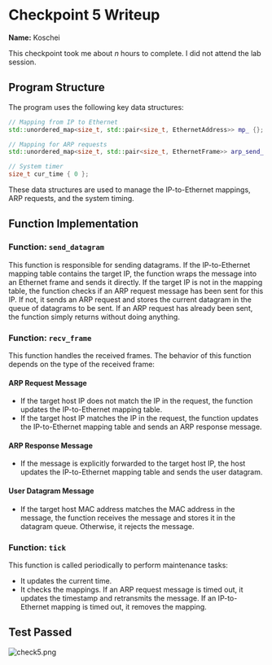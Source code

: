 Checkpoint 5 Writeup
====================

**Name:** Koschei

This checkpoint took me about _n_ hours to complete. I did not attend the lab session.

## Program Structure

The program uses the following key data structures:

```c++
// Mapping from IP to Ethernet
std::unordered_map<size_t, std::pair<size_t, EthernetAddress>> mp_ {};

// Mapping for ARP requests
std::unordered_map<size_t, std::pair<size_t, EthernetFrame>> arp_send_ {};

// System timer
size_t cur_time { 0 };
```

These data structures are used to manage the IP-to-Ethernet mappings, ARP requests, and the system timing.

## Function Implementation

### Function: `send_datagram`

This function is responsible for sending datagrams. If the IP-to-Ethernet mapping table contains the target IP, the function wraps the message into an Ethernet frame and sends it directly. If the target IP is not in the mapping table, the function checks if an ARP request message has been sent for this IP. If not, it sends an ARP request and stores the current datagram in the queue of datagrams to be sent. If an ARP request has already been sent, the function simply returns without doing anything.

### Function: `recv_frame`

This function handles the received frames. The behavior of this function depends on the type of the received frame:

#### ARP Request Message

- If the target host IP does not match the IP in the request, the function updates the IP-to-Ethernet mapping table.
- If the target host IP matches the IP in the request, the function updates the IP-to-Ethernet mapping table and sends an ARP response message.

#### ARP Response Message

- If the message is explicitly forwarded to the target host IP, the host updates the IP-to-Ethernet mapping table and sends the user datagram.

#### User Datagram Message

- If the target host MAC address matches the MAC address in the message, the function receives the message and stores it in the datagram queue. Otherwise, it rejects the message.

### Function: `tick`

This function is called periodically to perform maintenance tasks:

- It updates the current time.
- It checks the mappings. If an ARP request message is timed out, it updates the timestamp and retransmits the message. If an IP-to-Ethernet mapping is timed out, it removes the mapping.

## Test Passed

![check5.png](https://ph-bed.oss-cn-beijing.aliyuncs.com/cs144/check5.png)
